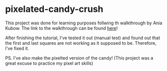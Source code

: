 # pixelated-candy-crush

This project was done for learning purposes follwing th walkthrough by Ania Kubow. The link to the walkthrough can be found [here](https://youtu.be/XD5sZWxwJUk)!

After finishing the tutorial, I've tested it out (manual test) and found out that the first and last squares are not working as it supposed to be.
Therefore, I've fixed it.

PS. I've also make the pixelted version of the candy! (This project was a great excuse to practice my pixel art skills)
